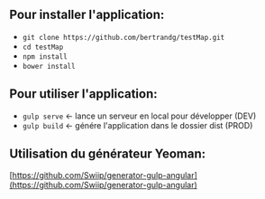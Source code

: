 

## Pour installer l'application:

- `git clone https://github.com/bertrandg/testMap.git`
- `cd testMap`
- `npm install`
- `bower install`

## Pour utiliser l'application:

- `gulp serve` <- lance un serveur en local pour développer (DEV)
- `gulp build` <- génére l'application dans le dossier dist (PROD)


## Utilisation du générateur Yeoman:
[https://github.com/Swiip/generator-gulp-angular](https://github.com/Swiip/generator-gulp-angular)
